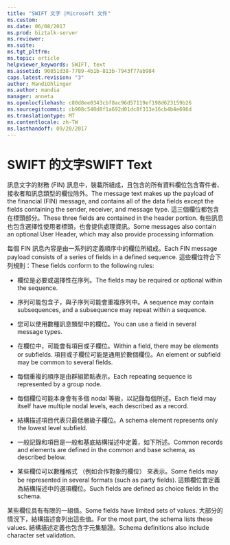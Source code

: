 ```yaml
---
title: "SWIFT 文字 |Microsoft 文件"
ms.custom: 
ms.date: 06/08/2017
ms.prod: biztalk-server
ms.reviewer: 
ms.suite: 
ms.tgt_pltfrm: 
ms.topic: article
helpviewer_keywords: SWIFT, text
ms.assetid: 90851d38-7789-4b1b-813b-7943f77ab984
caps.latest.revision: "3"
author: MandiOhlinger
ms.author: mandia
manager: anneta
ms.openlocfilehash: c80d8ee0343cbf8ac96d57119ef198d623159b26
ms.sourcegitcommit: cb908c540d8f1a692d01dc8f313e16cb4b4e696d
ms.translationtype: MT
ms.contentlocale: zh-TW
ms.lasthandoff: 09/20/2017
---
```

# <a name="swift-text"></a><span data-ttu-id="8c301-102">SWIFT 的文字</span><span class="sxs-lookup"><span data-stu-id="8c301-102">SWIFT Text</span></span>
<span data-ttu-id="8c301-103">訊息文字的財務 (FIN) 訊息中，裝載所組成，且包含的所有資料欄位包含寄件者、 接收者和訊息類型的欄位除外。</span><span class="sxs-lookup"><span data-stu-id="8c301-103">The message text makes up the payload of the financial (FIN) message, and contains all of the data fields except the fields containing the sender, receiver, and message type.</span></span> <span data-ttu-id="8c301-104">這三個欄位都包含在標頭部分。</span><span class="sxs-lookup"><span data-stu-id="8c301-104">These three fields are contained in the header portion.</span></span> <span data-ttu-id="8c301-105">有些訊息也包含選擇性使用者標頭，也會提供處理資訊。</span><span class="sxs-lookup"><span data-stu-id="8c301-105">Some messages also contain an optional User Header, which may also provide processing information.</span></span>  
  
 <span data-ttu-id="8c301-106">每個 FIN 訊息內容是由一系列的定義順序中的欄位所組成。</span><span class="sxs-lookup"><span data-stu-id="8c301-106">Each FIN message payload consists of a series of fields in a defined sequence.</span></span> <span data-ttu-id="8c301-107">這些欄位符合下列規則：</span><span class="sxs-lookup"><span data-stu-id="8c301-107">These fields conform to the following rules:</span></span>  
  
-   <span data-ttu-id="8c301-108">欄位是必要或選擇性在序列。</span><span class="sxs-lookup"><span data-stu-id="8c301-108">The fields may be required or optional within the sequence.</span></span>  
  
-   <span data-ttu-id="8c301-109">序列可能包含子，與子序列可能會重複序列中。</span><span class="sxs-lookup"><span data-stu-id="8c301-109">A sequence may contain subsequences, and a subsequence may repeat within a sequence.</span></span>  
  
-   <span data-ttu-id="8c301-110">您可以使用數種訊息類型中的欄位。</span><span class="sxs-lookup"><span data-stu-id="8c301-110">You can use a field in several message types.</span></span>  
  
-   <span data-ttu-id="8c301-111">在欄位中，可能會有項目或子欄位。</span><span class="sxs-lookup"><span data-stu-id="8c301-111">Within a field, there may be elements or subfields.</span></span> <span data-ttu-id="8c301-112">項目或子欄位可能是通用於數個欄位。</span><span class="sxs-lookup"><span data-stu-id="8c301-112">An element or subfield may be common to several fields.</span></span>  
  
-   <span data-ttu-id="8c301-113">每個重複的順序是由群組節點表示。</span><span class="sxs-lookup"><span data-stu-id="8c301-113">Each repeating sequence is represented by a group node.</span></span>  
  
-   <span data-ttu-id="8c301-114">每個欄位可能本身會有多個 nodal 等級，以記錄每個所述。</span><span class="sxs-lookup"><span data-stu-id="8c301-114">Each field may itself have multiple nodal levels, each described as a record.</span></span>  
  
-   <span data-ttu-id="8c301-115">結構描述項目代表只最低層級子欄位。</span><span class="sxs-lookup"><span data-stu-id="8c301-115">A schema element represents only the lowest level subfield.</span></span>  
  
-   <span data-ttu-id="8c301-116">一般記錄和項目是一般和基底結構描述中定義，如下所述。</span><span class="sxs-lookup"><span data-stu-id="8c301-116">Common records and elements are defined in the common and base schema, as described below.</span></span>  
  
-   <span data-ttu-id="8c301-117">某些欄位可以數種格式 （例如合作對象的欄位） 來表示。</span><span class="sxs-lookup"><span data-stu-id="8c301-117">Some fields may be represented in several formats (such as party fields).</span></span> <span data-ttu-id="8c301-118">這類欄位會定義為結構描述中的選項欄位。</span><span class="sxs-lookup"><span data-stu-id="8c301-118">Such fields are defined as choice fields in the schema.</span></span>  
  
 <span data-ttu-id="8c301-119">某些欄位具有有限的一組值。</span><span class="sxs-lookup"><span data-stu-id="8c301-119">Some fields have limited sets of values.</span></span> <span data-ttu-id="8c301-120">大部分的情況下，結構描述會列出這些值。</span><span class="sxs-lookup"><span data-stu-id="8c301-120">For the most part, the schema lists these values.</span></span> <span data-ttu-id="8c301-121">結構描述定義也包含字元集驗證。</span><span class="sxs-lookup"><span data-stu-id="8c301-121">Schema definitions also include character set validation.</span></span>